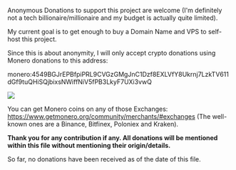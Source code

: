 Anonymous Donations to support this project are welcome (I'm definitely not a tech billionaire/millionaire and my budget is actually quite limited).

My current goal is to get enough to buy a Domain Name and VPS to self-host this project.

Since this is about anonymity, I will only accept crypto donations using Monero donations to this address:

monero:4549BGJrEPBfpiPRL9CVGzGMgJnC1Dzf8EXLVfY8Ukrnj7LzkTV611dGf9tuQHiSQjbixsNWiffNiV5fPB3LkyF7UXi3vwQ

![][1]

You can get Monero coins on any of those Exchanges: <https://www.getmonero.org/community/merchants/#exchanges> (The well-known ones are a Binance, Bitfinex, Poloniex and Kraken).

**Thank you for any contribution if any. All donations will be mentioned within this file without mentioning their origin/details.**

  [1]: media/donations.jpeg
  
So far, no donations have been received as of the date of this file.
